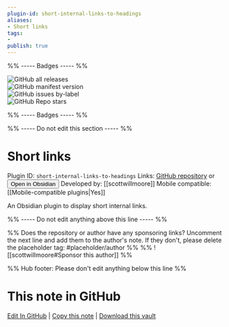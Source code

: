 ```yaml
---
plugin-id: short-internal-links-to-headings
aliases:
- Short links
tags: 
- 
publish: true
---
```


%% ----- Badges ----- %%

![GitHub all releases](https://img.shields.io/github/downloads/scottwillmoore/obsidian-short-links/total?color=573E7A&logo=github&style=for-the-badge)   
![GitHub manifest version](https://img.shields.io/github/manifest-json/v/scottwillmoore/obsidian-short-links?color=573E7A&logo=github&style=for-the-badge)   
![GitHub issues by-label](https://img.shields.io/github/issues/scottwillmoore/obsidian-short-links/help%20wanted?color=573E7A&logo=github&style=for-the-badge)   
![GitHub Repo stars](https://img.shields.io/github/stars/scottwillmoore/obsidian-short-links?color=573E7A&logo=github&style=for-the-badge)

%% ----- Badges ----- %%

%% ----- Do not edit this section ----- %%

# Short links

Plugin ID: `short-internal-links-to-headings`
Links: [GitHub repository](https://github.com/scottwillmoore/obsidian-short-links) or [<button id=HH>Open in Obsidian</button>](obsidian://show-plugin?id=short-internal-links-to-headings)
Developed by: [[scottwillmoore]]
Mobile compatible: [[Mobile-compatible plugins|Yes]]

An Obsidian plugin to display short internal links.

%% ----- Do not edit anything above this line ----- %% 

%% Does the repository or author have any sponsoring links? Uncomment the next line and add them to the author's note. If they don't, please delete the placeholder tag: #placeholder/author %%
%% ![[scottwillmoore#Sponsor this author]] %%

%% Hub footer: Please don't edit anything below this line %%

# This note in GitHub

<span class="git-footer">[Edit In GitHub](https://github.dev/obsidian-community/obsidian-hub/blob/main/02%20-%20Community%20Expansions/02.05%20All%20Community%20Expansions/Plugins/short-internal-links-to-headings.md "git-hub-edit-note") | [Copy this note](https://raw.githubusercontent.com/obsidian-community/obsidian-hub/main/02%20-%20Community%20Expansions/02.05%20All%20Community%20Expansions/Plugins/short-internal-links-to-headings.md "git-hub-copy-note") | [Download this vault](https://github.com/obsidian-community/obsidian-hub/archive/refs/heads/main.zip "git-hub-download-vault") </span>
